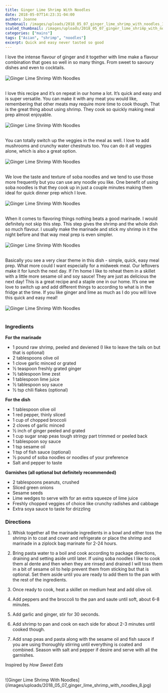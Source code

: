 ```yaml
---
title: Ginger Lime Shrimp With Noodles
date: 2018-05-07T14:23:31-04:00
author: Joanne
thumbnail: /images/uploads/2018_05_07_ginger_lime_shrimp_with_noodles_1.jpg
scaled_thumbnail: /images/uploads/2018_05_07_ginger_lime_shrimp_with_noodles_0.jpg
categories: ["mains"]
tags: ["Asian", "shrimp", "noodles"]
excerpt: Quick and easy never tasted so good
---
```


I love the intense flavour of ginger and it together with lime make a flavour combination that goes so well in so many things. From sweet to savoury dishes and even to cocktails.
</br>
</br>
![Ginger Lime Shrimp With Noodles](/images/uploads/2018_05_07_ginger_lime_shrimp_with_noodles_2.jpg)
</br>
</br>

I love this recipe and it’s on repeat in our home a lot. It’s quick and easy and is super versatile. You can make it with any meat you would like, remembering that other meats may require more time to cook though. That is the great thing about using shrimp. They cook so quickly making meal prep almost enjoyable.
</br>
</br>
![Ginger Lime Shrimp With Noodles](/images/uploads/2018_05_07_ginger_lime_shrimp_with_noodles_3.jpg)
</br>
</br>

You can totally switch up the veggies in the meal as well. I love to add mushrooms and crunchy water chestnuts too. You can do it all veggies alone, which is also a great option.
</br>
</br>
![Ginger Lime Shrimp With Noodles](/images/uploads/2018_05_07_ginger_lime_shrimp_with_noodles_4.jpg)
</br>
</br>

We love the taste and texture of soba noodles and we tend to use those more frequently but you can use any noodle you like. One benefit of using soba noodles is that they cook up in just a couple minutes making them ideal for quick dinner prep which I love.
</br>
</br>
![Ginger Lime Shrimp With Noodles](/images/uploads/2018_05_07_ginger_lime_shrimp_with_noodles_5.jpg)
</br>
</br>

When it comes to flavoring things nothing beats a good marinade. I would definitely not skip this step. This step gives the shrimp and the whole dish so much flavour. I usually make the marinade and stick my shrimp in it the night before and that way meal prep is even simpler.
</br>
</br>
![Ginger Lime Shrimp With Noodles](/images/uploads/2018_05_07_ginger_lime_shrimp_with_noodles_6.jpg)
</br>
</br>

Basically you see a very clear theme in this dish - simple, quick, easy meal prep. What more could I want especially for a midweek meal. Our leftovers make it for lunch the next day. If I’m home I like to reheat them in a skillet with a little more sesame oil and soy sauce! They are just as delicious the next day! This is a great recipe and a staple one in our home. It’s one we love to switch up and add different things to according to what is in the fridge at the time. If you like ginger and lime as much as I do you will love this quick and easy meal!
</br>
</br>
![Ginger Lime Shrimp With Noodles](/images/uploads/2018_05_07_ginger_lime_shrimp_with_noodles_7.jpg)
</br>
</br>

### Ingredients 

__For the marinade__

* 1 pound raw shrimp, peeled and deviened (I like to leave the tails on but that is optional)
* 2 tablespoons olive oil
* 1 clove garlic minced or grated
* &frac12; teaspoon freshly grated ginger
* &frac12; tablespoon lime zest
* 1 tablespoon lime juice
* &frac12; tablespoon soy sauce
* &frac12; tsp chili flakes (optional)

__For the dish__

* <span itemprop="ingredients"> 1 tablespoon olive oil</span>
* <span itemprop="ingredients"> 1 red pepper, thinly sliced</span>
* <span itemprop="ingredients"> 1 cup of chopped broccoli</span>
* <span itemprop="ingredients"> 2 cloves of garlic minced</span>
* <span itemprop="ingredients"> &frac12; inch of ginger peeled and grated</span>
* <span itemprop="ingredients"> 1 cup sugar snap peas tough stringy part trimmed or peeled back </span>
* <span itemprop="ingredients"> 1 tablespoon soy sauce</span>
* <span itemprop="ingredients"> 1 tsp sesame oil</span>
* <span itemprop="ingredients"> 1 tsp of fish sauce (optional)</span>
* <span itemprop="ingredients"> &frac12; pound of soba noodles or noodles of your preference</span>
* <span itemprop="ingredients"> Salt and pepper to taste</span>

__Garnishes (all optional but definitely recommended)__

* 2 tablespoons peanuts, crushed
* Sliced green onions
* Sesame seeds
* Lime wedges to serve with for an extra squeeze of lime juice
* Freshly chopped veggies of choice like crunchy radishes and cabbage
* Extra soya sauce to taste for drizzling

### Directions

1. Whisk together all the marinade ingredients in a bowl and either toss the shrimp in to coat and cover and refrigerate or place the shrimp and marinade in a ziplock bag marinate for 2-24 hours.

1. Bring pasta water to a boil and cook according to package directions, draining and setting aside until later. If using soba noodles I like to cook them al dente and then when they are rinsed and drained I will toss them in a bit of sesame oil to help prevent them from sticking but that is optional. Set them aside until you are ready to add them to the pan with the rest of the ingredients.

1. Once ready to cook, heat a skillet on medium heat and add olive oil. 

1. Add peppers and the broccoli to the pan and saute until soft, about 6-8 minutes. 

1. Add garlic and ginger, stir for 30 seconds. 

1. Add shrimp to pan and cook on each side for about 2-3 minutes until cooked though. 

1. Add snap peas and pasta along with the sesame oil and fish sauce if you are using thoroughly stirring until everything is coated and combined. Season with salt and pepper if desire and serve with all the garnishes. 

Inspired by _How Sweet Eats_

</br>
![Ginger Lime Shrimp With Noodles](/images/uploads/2018_05_07_ginger_lime_shrimp_with_noodles_8.jpg)
